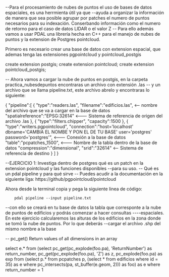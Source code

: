 --Para el procesamiento de nubes de puntos el uso de bases de datos espaciales, es una herrmienta útil ya que 
--ayuda a organizar la información de manera que sea posible agrupar por patches el numero de puntos necesarios para su indexación. Conserbando información como el numero de retorno para el caso de datos LIDAR o el valor Z
-- Para ello además vamos a usar PDAL una librería hecha en C++ para el manejo de nubes de puntos y la extension de Postgres pointcloud. 


Primero es necesario crear una base de datos con extension espacial, que ademas tenga las extensiones pgpointcloud y pointcloud_postgis

create extension postgis;
create extension pointcloud;
create extension pointcloud_postgis;

-- Ahora vamos a cargar la nube de puntos en postgis, en la carpeta practica_nubesdepuntos encontraras un archivo con extensión .las
-- y un archivo que se llama pipeline.txt, este archivo abrelo y encontraras lo siguiente: 

{
  "pipeline":[
    {
      "type":"readers.las",
      "filename":"edificios.las", <-- nombre del archivo que se va a cargar en la base de datos
      "spatialreference":"EPSG:32614" <--- Sistema de referencia de origen del archivo .las
    },
    {
      "type":"filters.chipper",
      "capacity":1500
    },
    {
      "type":"writers.pgpointcloud",
      "connection":"host='localhost' dbname='CAMBIA EL NOMBE Y PON EL DE TU BASE' user='postgres' password='postgres'", <--- Conexión a la 																base de datos 
      "table":"pcpatches_1500", <--- Nombre de la tabla dentro de la base de datos
      "compression":"dimensional",
      "srid":"32614" <-- Sistema de referencia de destino
    }
  ]
}

--EJERCICIO 1: Investiga dentro de postgres qué es un patch en la extension pointcloud y las funciones disponibles
--para su uso. 
-- Qué es un pdal pipeline y para qué sirve
-- Puedes acudir a la documentación en la siguiente liga: https://github/pgpointcloud/pointcloud

Ahora desde la terminal copia y pega la siguiente linea de código:
 
        pdal pipeline --input pipeline.txt

--con ello se creará en tu base de datos la tabla que corresponte a la nube de puntos de edificios y podrás comenzar a hacer consultas ----espaciales. En este ejercicio calcularemos las alturas de los edificios en la zona donde se tomó la nube de puntos. Por lo que deberás
--cargar el archivo .shp del mismo nombre a la base 

-- pc_get() Return values of all dimensions in an array

select e.*
from
(select pc_get(pc_explode(foo.pa), 'ReturnNumber') as return_number, 
       pc_get(pc_explode(foo.pa), 'Z') as z,
	   pc_explode(foo.pa) as exp
from
(select p.*
from pcpatches p, 
     (select * from edificios where id = 35) as e
where pc_intersects(pa, st_buffer(e.geom, 2))) as foo) as e
where  return_number = 1
